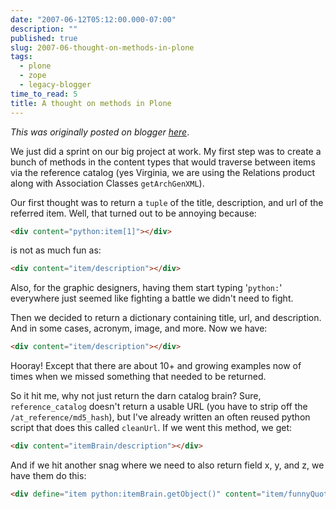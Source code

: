```yaml
---
date: "2007-06-12T05:12:00.000-07:00"
description: ""
published: true
slug: 2007-06-thought-on-methods-in-plone
tags:
  - plone
  - zope
  - legacy-blogger
time_to_read: 5
title: A thought on methods in Plone
---
```


_This was originally posted on blogger [here](https://pydanny.blogspot.com/2007/06/thought-on-methods-in-plone.html)_.

We just did a sprint on our big project at work. My first step was to create a bunch of methods in the content types that would traverse between items via the reference catalog (yes Virginia, we are using the Relations product along with Association Classes `getArchGenXML`).

Our first thought was to return a `tuple` of the title, description, and url of the referred item. Well, that turned out to be annoying because:

```html
<div content="python:item[1]"></div>
```

is not as much fun as:

```html
<div content="item/description"></div>
```

Also, for the graphic designers, having them start typing '`python:`' everywhere just seemed like fighting a battle we didn't need to fight.

Then we decided to return a dictionary containing title, url, and description. And in some cases, acronym, image, and more. Now we have:

```html
<div content="item/description"></div>
```

Hooray! Except that there are about 10+ and growing examples now of times when we missed something that needed to be returned.

So it hit me, why not just return the darn catalog brain? Sure, `reference_catalog` doesn't return a usable URL (you have to strip off the `/at_reference/md5_hash`), but I've already written an often reused python script that does this called `cleanUrl`. If we went this method, we get:

```html
<div content="itemBrain/description"></div>
```

And if we hit another snag where we need to also return field x, y, and z, we have them do this:

```html
<div define="item python:itemBrain.getObject()" content="item/funnyQuote"></div>
```
